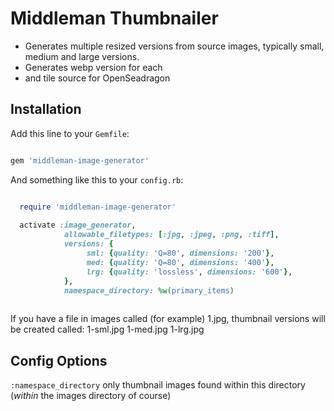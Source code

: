 # Middleman Thumbnailer

- Generates multiple resized versions from source images, typically small, medium and large versions.
- Generates webp version for each
- and tile source for OpenSeadragon

## Installation

Add this line to your `Gemfile`:

```ruby

gem 'middleman-image-generator'

```

And something like this to your `config.rb`:

```ruby

  require 'middleman-image-generator'
  
  activate :image_generator,
            allowable_filetypes: [:jpg, :jpeg, :png, :tiff],
            versions: {
                 sml: {quality: 'Q=80', dimensions: '200'},
                 med: {quality: 'Q=80', dimensions: '400'},
                 lrg: {quality: 'lossless', dimensions: '600'},
            },
            namespace_directory: %w(primary_items)
            
```

If you have a file in images called (for example) 1.jpg, thumbnail versions will be created called:
  1-sml.jpg
  1-med.jpg
  1-lrg.jpg

## Config Options

`:namespace_directory` only thumbnail images found within this directory (_within_ the images directory of course)